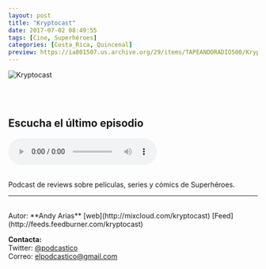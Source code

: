 ```yaml
---
layout: post
title: "Kryptocast"
date: 2017-07-02 08:49:55
tags: [Cine, Superhéroes]
categories: [Costa_Rica, Quincenal]
preview: https://ia801507.us.archive.org/29/items/TAPEANDORADIO500/Kryptocast%20300-%20Andy%20Arias.jpg
---
```


![Kryptocast](https://ia801507.us.archive.org/29/items/TAPEANDORADIO500/Kryptocast%20500-%20Andy%20Arias.jpg)

<br/>
<br/>

## Escucha el último episodio

<!--reproductor-feed=http://feeds.feedburner.com/kryptocast-->
<!--reproductor-start-->
<audio id="audio" preload="auto" controls="" src="http://www.ivoox.com/club-lectura-all-star-superman_mf_20919496_feed_1.mp3"></audio>
<!--reproductor-end-->

<br/>  
Podcast de reviews sobre películas, series y cómics de Superhéroes.

_ _ _

<br>
Autor: **Andy Arias**  
[web](http://mixcloud.com/kryptocast)  
[Feed](http://feeds.feedburner.com/kryptocast)  



**Contacta:**  
Twitter: [@podcastico](https://twitter.com/podcastico)  
Correo: [elpodcastico@gmail.com](mailto:elpodcastico@gmail.com)  

